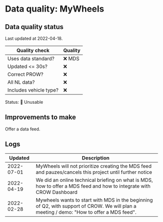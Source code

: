 # Data quality: MyWheels

## Data quality status

Last updated at 2022-04-18.

| **Quality check**           | **Quality**
| --                          | --          |
| Uses data standard?         | ❌ MDS
| Updated <= 30s?             | ❌
| Correct PROW?               | ❌
| All NL data?                | ❌
| Includes vehicle type?      | ❌

Status: 🔴 Unusable

## Improvements to make

Offer a data feed.

## Logs

| Updated    | Description
| ----       | ---
| 2022-07-01 | MyWheels will not prioritize creating the MDS feed and pauzes/cancels this project until further notice
| 2022-04-19 | We did an online technical briefing on what is MDS, how to offer a MDS feed and how to integrate with CROW Dashboard
| 2022-02-28 | Mywheels wants to start with MDS in the beginning of Q2, with support of CROW. We will plan a meeting / demo: "How to offer a MDS feed".

